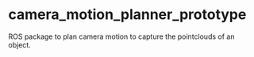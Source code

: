 # camera_motion_planner_prototype
ROS package to plan camera motion to capture the pointclouds of an object.
